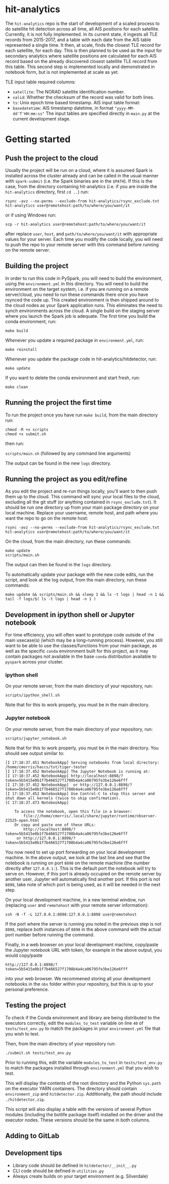 # hit-analytics

The `hit-analytics` repo is the start of development of a scaled process to do satellite hit detection across all time, all AIS positions for each satellite. Currently, it is not fully implemented. In its current state, it ingests all TLE records from 2015-2017, and a table with each date from the AIS table represented a single time. It then, at scale, finds the closest TLE record for each satellite, for each day. This is then planned to be used as the input for secondary analytics where satellite positions are calculated for each AIS record based on the already discovered closest satellite TLE record from this table. This second step is implemented locally and demonstrated in notebook form, but is not implemented at scale as yet. 

TLE input table required columns:
- `satellite`: The NORAD satellite identification number.
- `valid`: Whether the checksum of the record was valid for both lines.
- `ts`: Unix epoch time based timestamp.
AIS input table format:
- `basedatetime`: AIS timestamp datetime, in format `"yyyy-MM-dd'T'HH:mm:ss"`
The input tables are specified directly in `main.py` at the current development stage.

# Getting started

## Push the project to the cloud

Usually the project will be run on a cloud, where it is assumed Spark is installed across the cluster already and can be called in the usual manner with `spark-submit` (i.e. the Spark binaries are in the `$PATH`). If this is the case, from the directory containing hit-analytics (i.e. if you are inside the `hit-analytics` directory, first `cd ..`) run:

```
rsync -avz --no-perms --exclude-from hit-analytics/rsync_exclude.txt hit-analytics user@remotehost:path/to/where/you/want/it
```
or if using Windows run:
```
scp -r hit-analytics user@remotehost:path/to/where/you/want/it
```

after replace `user`, `host`, and `path/to/where/you/want/it` with appropriate values for your server. Each time you modify the code locally, you will need to push the repo to your remote server with this command before running on the remote server.

## Building the project

In order to run this code in PySpark, you will need to build the environment, using the `environment.yml` in this directory. You will need to build the environment on the target system, i.e. if you are running on a remote server/cloud, you need to run these commands there once you have rsynced the code up. This created environment is then shipped around to the cloud nodes as your Spark application runs. This eliminates the need to synch environments across the cloud. A single build on the staging server where you launch the Spark job is adequate. The first time you build the conda environment, run:

`make build`

Whenever you update a required package in `environment.yml`, run:

`make reinstall`

Whenever you update the package code in hit-analytics/hitdetector, run:

`make update`

If you want to delete the conda environment and start fresh, run:

`make clean`

## Running the project the first time

To run the project once you have run `make build`, from the main directory run:

```
chmod -R +x scripts
chmod +x submit.sh
```

then run:

`scripts/main.sh` (followed by any command line arguments)

The output can be found in the new `logs` directory.

## Running the project as you edit/refine

As you edit the project and re-run things locally, you'll want to then push them up to the cloud. This command will sync your local files to the cloud, excluding all the git stuff (or anything contained in `rsync_exclude.txt`). It should be run one directory up from your main package directory on your local machine. Replace your username, remote host, and path where you want the repo to go on the remote host:

```
rsync -avz --no-perms --exclude-from hit-analytics/rsync_exclude.txt hit-analytics user@remotehost:path/to/where/you/want/it
```

On the cloud, from the main directory, run these commands:
```
make update
scripts/main.sh
```
The output can then be found in the `logs` directory.

To automatically update your package with the new code edits, run the script, and look at the log output, from the main directory, run these commands:
```
make update && scripts/main.sh && sleep 1 && ls -t logs | head -n 1 && tail -f logs/$( ls -t logs | head -n 1 )
```

## Development in ipython shell or Jupyter notebook

For time efficiency, you will often want to prototype code outside of the main usecase(s) (which may be a long-running process). However, you still want to be able to use the classes/functions from your main package, as well as the specific `conda` environment built for this project, as it may contain packages not available in the base `conda` distribution available to `pyspark` across your cluster.

### ipython shell

On your remote server, from the main directory of your repository, run:

```scripts/ipython_shell.sh```

Note that for this to work properly, you must be in the main directory.

### Jupyter notebook

On your remote server, from the main directory of your repository, run:

```scripts/jupyter_notebook.sh```

Note that for this to work properly, you must be in the main directory. You should see output similar to: 

```
[I 17:18:37.451 NotebookApp] Serving notebooks from local directory: /home/cmorris/haccs/tst/tiger-tester
[I 17:18:37.452 NotebookApp] The Jupyter Notebook is running at:
[I 17:18:37.452 NotebookApp] http://localhost:8898/?token=5b5415e0b1f7b466527f1708b4a4ca06795fe3be126e6fff
[I 17:18:37.452 NotebookApp]  or http://127.0.0.1:8898/?token=5b5415e0b1f7b466527f1708b4a4ca06795fe3be126e6fff
[I 17:18:37.452 NotebookApp] Use Control-C to stop this server and shut down all kernels (twice to skip confirmation).
[C 17:18:37.473 NotebookApp]

    To access the notebook, open this file in a browser:
        file:///home/cmorris/.local/share/jupyter/runtime/nbserver-22525-open.html
    Or copy and paste one of these URLs:
        http://localhost:8898/?token=5b5415e0b1f7b466527f1708b4a4ca06795fe3be126e6fff
     or http://127.0.0.1:8898/?token=5b5415e0b1f7b466527f1708b4a4ca06795fe3be126e6fff
```
     
You now need to set up port forwarding on your local development machine. In the above output, we look at the last line and see that the notebook is running on port `8898` on the remote machine (the number directly after `127.0.0.1:`). This is the default port the notebook will try to serve on. However, if this port is already occupied on the remote server by another user, Jupyter will automatically find another port. If this port is not `8898`, take note of which port is being used, as it will be needed in the next step.

On your local development machine, in a new terminal window, run (replacing `user` and `remotehost` with your remote server information):

```
ssh -N -f -L 127.0.0.1:8898:127.0.0.1:8898 user@remotehost
```

If the port where the server is running you noted in the previous step is not `8898`, replace both instances of `8898` in the above command with the actual port number before running the command.

Finally, in a web browser on your local development machine, copy/paste the Jupyter notebook URL with token, for example in the above output, you would copy/paste

```
http://127.0.0.1:8898/?token=5b5415e0b1f7b466527f1708b4a4ca06795fe3be126e6fff
``` 
into your web browser. We recommened storing all your development notebooks in the `nbs` folder within your repository, but this is up to your personal preference.

## Testing the project

To check if the Conda environment and library are being distributed to
the executors correctly, edit the `modules_to_test` variable on line `40` of `tests/test_env.py` to match the packages in your `environment.yml` file that you wish to test.

Then, from the main directory of your repository run:

`./submit.sh tests/test_env.py`

Prior to running this, edit the variable `modules_to_test` in `tests/test_env.py` to match the packages installed through `environment.yml` that you wish to test.

This will display the contents of the root directory and the Python `sys.path`
on the executor YARN containers. The directory should contain `environment_zip`
and `hitdetector.zip`. Additionally, the path should include `./hitdetector.zip`.

This script will also display a table with the versions of several Python
modules (including the botlife package itself) installed on the driver and the
executor nodes. These versions should be the same in both columns.

## Adding to GitLab
## Development tips

- Library code should be defined in `hitdetector/__init__.py`
- CLI code should be defined in `utilities.py`
- Always create builds on your target environment (e.g. Silverdale)
